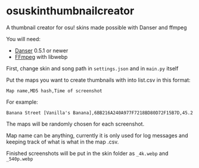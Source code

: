 # osuskinthumbnailcreator
A thumbnail creator for osu! skins made possible with Danser and ffmpeg

You will need:
 - [Danser](https://github.com/Wieku/danser-go) 0.5.1 or newer
 - [FFmpeg](https://github.com/FFmpeg/FFmpeg) with libwebp

First, change skin and song path in `settings.json` and in `main.py` itself

Put the maps you want to create thumbnails with into list.csv in this format:

`Map name,MD5 hash,Time of screenshot`

For example:

`Banana Street [Vanilla's Banana],6BB216A240A977F7218BD80D72F15B7D,45.2`

The maps will be randomly chosen for each screenshot.

Map name can be anything, currently it is only used for log messages and keeping track of what is what in the map .csv.

Finished screenshots will be put in the skin folder as `_4k.webp` and `_540p.webp`
